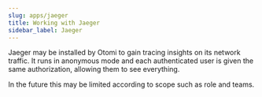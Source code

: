 ```yaml
---
slug: apps/jaeger
title: Working with Jaeger
sidebar_label: Jaeger
---
```


Jaeger may be installed by Otomi to gain tracing insights on its network traffic. It runs in anonymous mode and each authenticated user is given the same authorization, allowing them to see everything.

In the future this may be limited according to scope such as role and teams.
